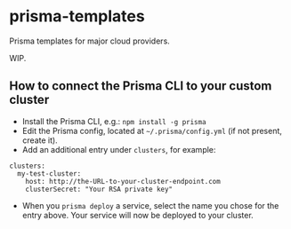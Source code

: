 # prisma-templates
Prisma templates for major cloud providers.

WIP.

## How to connect the Prisma CLI to your custom cluster
* Install the Prisma CLI, e.g.: `npm install -g prisma`
* Edit the Prisma config, located at `~/.prisma/config.yml` (if not present, create it).
* Add an additional entry under `clusters`, for example:
```
clusters:
  my-test-cluster:
    host: http://the-URL-to-your-cluster-endpoint.com
    clusterSecret: "Your RSA private key"
```
* When you `prisma deploy` a service, select the name you chose for the entry above. Your service will now be deployed to your cluster.
